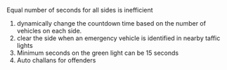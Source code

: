 Equal number of seconds for all sides is inefficient
1. dynamically change the countdown time based on the number of vehicles on each side.
2. clear the side when an emergency vehicle is identified in nearby taffic lights
3. Minimum seconds on the green light can be 15 seconds
4. Auto challans for offenders